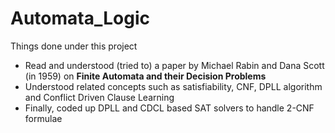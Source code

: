 # Automata_Logic
Things done under this project
<ul>
  <li>Read and understood (tried to) a paper by Michael Rabin and Dana Scott (in 1959) on <b>Finite Automata and their Decision Problems</b> </li>
  <li>Understood related concepts such as satisfiability, CNF, DPLL algorithm and Conflict Driven Clause Learning</li>
  <li>Finally, coded up DPLL and CDCL based SAT solvers to handle 2-CNF formulae</li>
</ul>

